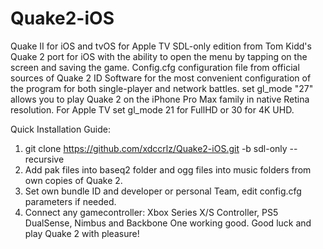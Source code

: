 # Quake2-iOS
Quake II for iOS and tvOS for Apple TV
SDL-only edition from Tom Kidd's Quake 2 port for iOS with the ability to open the menu by tapping on the screen and saving the game.
Config.cfg configuration file from official sources of Quake 2 ID Software for the most convenient configuration of the program for both single-player and network battles.
set gl_mode "27" allows you to play Quake 2 on the iPhone Pro Max family in native Retina resolution.
For Apple TV set gl_mode 21 for FullHD or 30 for 4K UHD.

Quick Installation Guide:
1. git clone https://github.com/xdccrlz/Quake2-iOS.git -b sdl-only --recursive
2. Add pak files into baseq2 folder and ogg files into music folders from own copies of Quake 2.
3. Set own bundle ID and developer or personal Team, edit config.cfg parameters if needed.
4. Connect any gamecontroller: Xbox Series X/S Controller, PS5 DualSense, Nimbus and Backbone One working good.
Good luck and play Quake 2 with pleasure!
